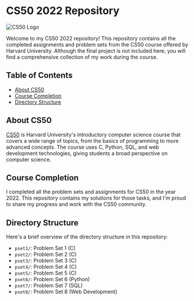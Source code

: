 # CS50 2022 Repository

![CS50 Logo](https://cs50.harvard.edu/x/2021/)

Welcome to my CS50 2022 repository! This repository contains all the completed assignments and problem sets from the CS50 course offered by Harvard University. Although the final project is not included here, you will find a comprehensive collection of my work during the course.

## Table of Contents

- [About CS50](#about-cs50)
- [Course Completion](#course-completion)
- [Directory Structure](#directory-structure)

## About CS50

[CS50](https://cs50.harvard.edu/) is Harvard University's introductory computer science course that covers a wide range of topics, from the basics of programming to more advanced concepts. The course uses C, Python, SQL, and web development technologies, giving students a broad perspective on computer science.

## Course Completion

I completed all the problem sets and assignments for CS50 in the year 2022. This repository contains my solutions for those tasks, and I'm proud to share my progress and work with the CS50 community.

## Directory Structure

Here's a brief overview of the directory structure in this repository:

- `pset1/`: Problem Set 1 (C)
- `pset2/`: Problem Set 2 (C)
- `pset3/`: Problem Set 3 (C)
- `pset4/`: Problem Set 4 (C)
- `pset5/`: Problem Set 5 (C)
- `pset6/`: Problem Set 6 (Python)
- `pset7/`: Problem Set 7 (SQL)
- `pset8/`: Problem Set 8 (Web Development)
